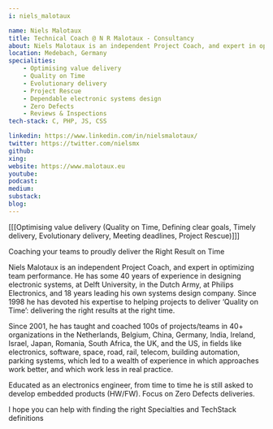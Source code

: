 ```yaml
---
i: niels_malotaux

name: Niels Malotaux
title: Technical Coach @ N R Malotaux - Consultancy
about: Niels Malotaux is an independent Project Coach, and expert in optimizing team performance.
location: Medebach, Germany
specialities:
    - Optimising value delivery
    - Quality on Time
    - Evolutionary delivery
    - Project Rescue
    - Dependable electronic systems design
    - Zero Defects
    - Reviews & Inspections
tech-stack: C, PHP, JS, CSS

linkedin: https://www.linkedin.com/in/nielsmalotaux/
twitter: https://twitter.com/nielsmx
github:
xing:
website: https://www.malotaux.eu
youtube:
podcast:
medium:
substack:
blog:
---
```


[[[Optimising value delivery (Quality on Time, Defining clear goals, Timely delivery, Evolutionary delivery, Meeting deadlines, Project Rescue)]]]

Coaching your teams to proudly deliver the Right Result on Time

Niels Malotaux is an independent Project Coach, and expert in optimizing team performance. He has some 40 years of experience in designing electronic systems, at Delft University, in the Dutch Army, at Philips Electronics, and 18 years leading his own systems design company. Since 1998 he has devoted his expertise to helping projects to deliver ‘Quality on Time’: delivering the right results at the right time.

Since 2001, he has taught and coached 100s of projects/teams in 40+ organizations in the Netherlands, Belgium, China, Germany, India, Ireland, Israel, Japan, Romania, South Africa, the UK, and the US, in fields like electronics, software, space, road, rail, telecom, building automation, parking systems, which led to a wealth of experience in which approaches work better, and which work less in real practice.

Educated as an electronics engineer, from time to time he is still asked to develop embedded products (HW/FW). Focus on Zero Defects deliveries.

I hope you can help with finding the right Specialties and TechStack definitions
